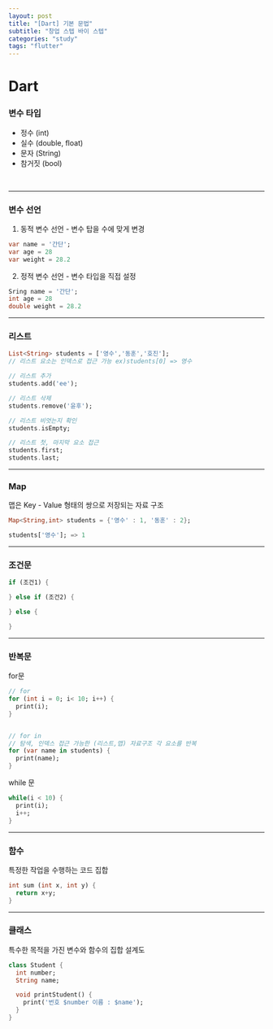 ```yaml
---
layout: post
title: "[Dart] 기본 문법"
subtitle: "창업 스텝 바이 스텝"
categories: "study"
tags: "flutter"
---
```


# Dart

### 변수 타입

- 정수 (int)
- 실수 (double, float)
- 문자 (String)
- 참거짓 (bool)

<br />

---

### 변수 선언

1. 동적 변수 선언 - 변수 탑을 수에 맞게 변경

```dart
var name = '간단';
var age = 28
var weight = 28.2
```

2. 정적 변수 선언 - 변수 타입을 직접 설정

```dart
Sring name = '간단';
int age = 28
double weight = 28.2
```

---

### 리스트

```dart
List<String> students = ['영수','동훈','호진'];
// 리스트 요소는 인덱스로 접근 가능 ex)students[0] => 영수

// 리스트 추가
students.add('ee');

// 리스트 삭제
students.remove('윤후');

// 리스트 비엇는지 확인
students.isEmpty;

// 리스트 첫, 마지막 요소 접근
students.first;
students.last;
```

---

### Map

맵은 Key - Value 형태의 쌍으로 저장되는 자료 구조

```dart
Map<String,int> students = {'영수' : 1, '동훈' : 2};

students['영수']; => 1
```

---

### 조건문

```dart
if (조건1) {

} else if (조건2) {

} else {

}
```

---

### 반복문

for문

```dart
// for
for (int i = 0; i< 10; i++) {
  print(i);
}


// for in
// 탐색, 인덱스 접근 가능한 (리스트,맵) 자료구조 각 요소를 반복
for (var name in students) {
  print(name);
}
```

while 문

```dart
while(i < 10) {
  print(i);
  i++;
}
```

---

### 함수

특정한 작업을 수행하는 코드 집합

```dart
int sum (int x, int y) {
  return x+y;
}
```

---

### 클래스

특수한 목적을 가진 변수와 함수의 집합 설계도

```dart
class Student {
  int number;
  String name;

  void printStudent() {
    print('번호 $number 이름 : $name');
  }
}
```
